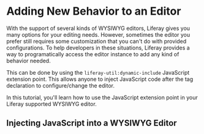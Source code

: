 # Adding New Behavior to an Editor

With the support of several kinds of WYSIWYG editors, Liferay gives you many
options for your editing needs. However, sometimes the editor you prefer still
requires some customization that you can't do with provided configurations. To
help developers in these situations, Liferay provides a way to programatically
access the editor instance to add any kind of behavior needed.

This can be done by using the `liferay-util:dynamic-include` JavaScript
extension point. This allows anyone to inject JavaScript code after the tag
declaration to configure/change the editor.

In this tutorial, you'll learn how to use the JavaScript extension point in your
Liferay supported WYSIWYG editor.

## Injecting JavaScript into a WYSIWYG Editor

